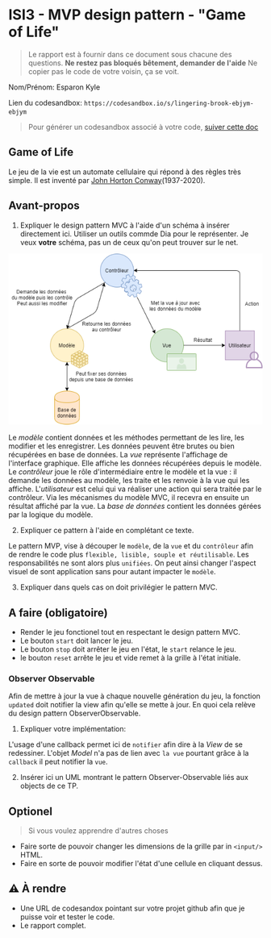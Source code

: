 # ISI3 - MVP design pattern - "Game of Life"

> Le rapport est à fournir dans ce document sous chacune des questions.
> **Ne restez pas bloqués bêtement, demander de l'aide**
> Ne copier pas le code de votre voisin, ça se voit.

Nom/Prénom: Esparon Kyle

Lien du codesandbox: `https://codesandbox.io/s/lingering-brook-ebjym-ebjym`

> Pour générer un codesandbox associé à votre code, [suiver cette doc](https://codesandbox.io/docs/importing#import-from-github)

## Game of Life

Le jeu de la vie est un automate cellulaire qui répond à des règles très simple.
Il est inventé par [John Horton Conway](https://fr.wikipedia.org/wiki/John_Horton_Conway)(1937-2020).

## Avant-propos

1. Expliquer le design pattern MVC à l'aide d'un schéma à insérer directement ici.
   Utiliser un outils commde Dia pour le représenter. Je veux **votre** schéma, pas un de ceux qu'on peut trouver sur le net.

![Schéma MVC](img/schema_mvc.png)

Le _modèle_ contient données et les méthodes permettant de les lire, les modifier et les enregistrer. Les données peuvent être brutes ou bien récupérées en base de données.
La _vue_ représente l'affichage de l'interface graphique. Elle affiche les données récupérées depuis le modèle.
Le _contrôleur_ joue le rôle d'intermédiaire entre le modèle et la vue : il demande les données au modèle, les traite et les renvoie à la vue qui les affiche.
L'_utilisateur_ est celui qui va réaliser une action qui sera traitée par le contrôleur. Via les mécanismes du modèle MVC, il recevra en ensuite un résultat affiché par la vue.
La _base de données_ contient les données gérées par la logique du modèle.

2. Expliquer ce pattern à l'aide en complétant ce texte.

Le pattern MVP, vise à découper le `modèle`, de la `vue` et du `contrôleur` afin de rendre le code plus `flexible, lisible, souple et réutilisable`.
Les responsabilités ne sont alors plus `unifiées`.
On peut ainsi changer l'aspect visuel de sont application sans pour autant impacter le `modèle`.

3. Expliquer dans quels cas on doit privilégier le pattern MVC.

## A faire (obligatoire)

- Render le jeu fonctionel tout en respectant le design pattern MVC.
- Le bouton `start` doit lancer le jeu.
- Le bouton `stop` doit arrêter le jeu en l'état, le `start` relance le jeu.
- le bouton `reset` arrête le jeu et vide remet à la grille à l'état initiale.

### Observer Observable

Afin de mettre à jour la vue à chaque nouvelle génération du jeu, la fonction `updated` doit notifier la view afin qu'elle se mette à jour.
En quoi cela relève du design pattern ObserverObservable.

1. Expliquer votre implémentation:

L'usage d'une callback permet ici de `notifier` afin dire à la _View_ de se redessiner.
L'objet _Model_ n'a pas de lien avec `la vue` pourtant grâce à la `callback` il peut notifier la `vue`.

2. Insérer ici un UML montrant le pattern Observer-Observable liés aux objects de ce TP.

## Optionel

> Si vous voulez apprendre d'autres choses

- Faire sorte de pouvoir changer les dimensions de la grille par in `<input/>` HTML.
- Faire en sorte de pouvoir modifier l'état d'une cellule en cliquant dessus.

## :warning: À rendre

- Une URL de codesandox pointant sur votre projet github afin que je puisse voir et tester le code.
- Le rapport complet.
